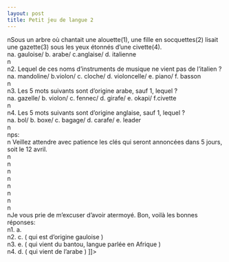 ```yaml
---
layout: post
title: Petit jeu de langue 2
---
```


<p>nSous un arbre où chantait une alouette(1), une fille en socquettes(2) lisait une gazette(3) sous les yeux  étonnés d’une civette(4).<br />na.	gauloise/  b. arabe/  c.anglaise/  d. italienne<br />n<br />n2.	Lequel de ces noms d’instruments de musique ne vient pas de l’italien ?<br />na.	mandoline/  b.violon/  c. cloche/  d. violoncelle/  e. piano/  f. basson<br />n<br />n3.	Les 5 mots suivants sont d’origine arabe, sauf 1, lequel ?<br />na.	gazelle/  b. violon/  c. fennec/  d. girafe/  e. okapi/  f.civette<br />n<br />n4.	Les 5 mots suivants sont d’origine anglaise, sauf 1, lequel ?<br />na.  bol/  b. boxe/  c. bagage/  d. carafe/  e. leader<br />n<br />nps:<br />n   Veillez attendre avec patience les clés qui seront annoncées dans 5 jours, soit le 12 avril.<br />n<br />n<br />n<br />n<br />n<br />n<br />n<br />n<br />nJe vous prie de m&#8217;excuser d&#8217;avoir atermoyé. Bon, voilà les bonnes réponses:<br />n1. a.<br />n2. c. ( qui est d&#8217;origine gauloise )<br />n3. e. ( qui vient du bantou, langue parlée en Afrique )<br />n4. d. ( qui vient de l&#8217;arabe ) ]]&gt;
</p>
